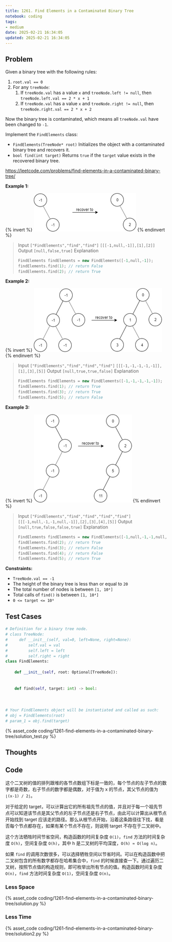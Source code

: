 ```yaml
---
title: 1261. Find Elements in a Contaminated Binary Tree
notebook: coding
tags:
- medium
date: 2025-02-21 16:34:05
updated: 2025-02-21 16:34:05
---
```

## Problem

Given a binary tree with the following rules:

1. `root.val == 0`
2. For any `treeNode`:
   1. If `treeNode.val` has a value `x` and `treeNode.left != null`, then `treeNode.left.val == 2 * x + 1`
   2. If `treeNode.val` has a value `x` and `treeNode.right != null`, then `treeNode.right.val == 2 * x + 2`

Now the binary tree is contaminated, which means all `treeNode.val` have been changed to `-1`.

Implement the `FindElements` class:

- `FindElements(TreeNode* root)` Initializes the object with a contaminated binary tree and recovers it.
- `bool find(int target)` Returns `true` if the `target` value exists in the recovered binary tree.

<https://leetcode.com/problems/find-elements-in-a-contaminated-binary-tree/>

**Example 1:**

{% invert %}
![case1](1261-find-elements-in-a-contaminated-binary-tree/case1.png)
{% endinvert %}

> Input
> `["FindElements","find","find"]`
> `[[[-1,null,-1]],[1],[2]]`
> Output
> `[null,false,true]`
> Explanation
>
> ``` cpp
> FindElements findElements = new FindElements([-1,null,-1]);
> findElements.find(1); // return False
> findElements.find(2); // return True
> ```

**Example 2:**

{% invert %}
![case2](1261-find-elements-in-a-contaminated-binary-tree/case2.png)
{% endinvert %}

> Input
> `["FindElements","find","find","find"]`
> `[[[-1,-1,-1,-1,-1]],[1],[3],[5]]`
> Output
> `[null,true,true,false]`
> Explanation
>
> ``` cpp
> FindElements findElements = new FindElements([-1,-1,-1,-1,-1]);
> findElements.find(1); // return True
> findElements.find(3); // return True
> findElements.find(5); // return False
> ```

**Example 3:**

{% invert %}
![case3](1261-find-elements-in-a-contaminated-binary-tree/case3.png)
{% endinvert %}

> Input
> `["FindElements","find","find","find","find"]`
> `[[[-1,null,-1,-1,null,-1]],[2],[3],[4],[5]]`
> Output
> `[null,true,false,false,true]`
> Explanation
>
> ``` cpp
> FindElements findElements = new FindElements([-1,null,-1,-1,null,-1]);
> findElements.find(2); // return True
> findElements.find(3); // return False
> findElements.find(4); // return False
> findElements.find(5); // return True
> ```

**Constraints:**

- `TreeNode.val == -1`
- The height of the binary tree is less than or equal to `20`
- The total number of nodes is between `[1, 10⁴]`
- Total calls of `find()` is between `[1, 10⁴]`
- `0 <= target <= 10⁶`

## Test Cases

``` python
# Definition for a binary tree node.
# class TreeNode:
#     def __init__(self, val=0, left=None, right=None):
#         self.val = val
#         self.left = left
#         self.right = right
class FindElements:

    def __init__(self, root: Optional[TreeNode]):


    def find(self, target: int) -> bool:



# Your FindElements object will be instantiated and called as such:
# obj = FindElements(root)
# param_1 = obj.find(target)
```

{% asset_code coding/1261-find-elements-in-a-contaminated-binary-tree/solution_test.py %}

## Thoughts

## Code

这个二叉树的值的排列跟堆的各节点数组下标是一致的，每个节点的左子节点的数字都是奇数，右子节点的数字都是偶数，对于值为 x 的节点，其父节点的值为 `⌊(x-1) / 2⌋`。

对于给定的 target，可以计算出它的所有祖先节点的值，并且对于每一个祖先节点可以知道该节点是其父节点的左子节点还是右子节点，由此可以计算出从根节点开始找到 target 应该走的路径。那么从根节点开始，沿着这条路径往下找，看是否每个节点都存在，如果有某个节点不存在，则说明 target 不存在于二叉树中。

这个方法牺牲时间节省空间，构造函数的时间复杂度 `O(1)`，`find` 方法的时间复杂度 `O(h)`，空间复杂度 `O(h)`，其中 h 是二叉树的平均深度，`O(h) ≈ O(log n)`。

如果 `find` 的调用次数很多，可以选择牺牲空间以节省时间。可以在构造函数中把二叉树包含的所有数字都存在哈希集合中，`find` 的时候直接查一下。通过遍历二叉树，按照节点值的构造规则，即可枚举出所有节点的值。构造函数时间复杂度 `O(n)`，`find` 方法时间复杂度 `O(1)`，空间复杂度 `O(n)`。

### Less Space

{% asset_code coding/1261-find-elements-in-a-contaminated-binary-tree/solution.py %}

### Less Time

{% asset_code coding/1261-find-elements-in-a-contaminated-binary-tree/solution2.py %}
